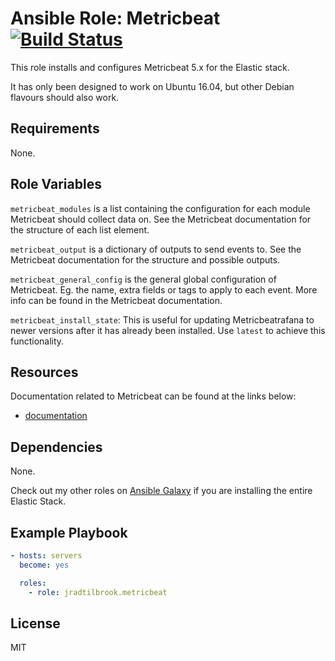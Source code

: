 # Ansible Role: Metricbeat [![Build Status](https://travis-ci.org/jradtilbrook/ansible-role-metricbeat.svg?branch=master)](https://travis-ci.org/jradtilbrook/ansible-role-metricbeat)

This role installs and configures Metricbeat 5.x for the Elastic stack.

It has only been designed to work on Ubuntu 16.04, but other Debian flavours
should also work.


## Requirements

None.


## Role Variables

`metricbeat_modules` is a list containing the configuration for each module
Metricbeat should collect data on. See the Metricbeat documentation for the
structure of each list element.

`metricbeat_output` is a dictionary of outputs to send events to. See the
Metricbeat documentation for the structure and possible outputs.

`metricbeat_general_config` is the general global configuration of Metricbeat. Eg.
the name, extra fields or tags to apply to each event. More info can be found in
the Metricbeat documentation.

`metricbeat_install_state`: This is useful for updating Metricbeatrafana to
newer versions after it has already been installed. Use `latest` to achieve this
functionality.


## Resources

Documentation related to Metricbeat can be found at the links below:

- [documentation](https://www.elastic.co/guide/en/beats/metricbeat/current/metricbeat-overview.html)


## Dependencies

None.

Check out my other roles on [Ansible Galaxy](https://galaxy.ansible.com/jradtilbrook)
if you are installing the entire Elastic Stack.


## Example Playbook

```yaml
- hosts: servers
  become: yes

  roles:
    - role: jradtilbrook.metricbeat
```


## License

MIT
